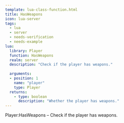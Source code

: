 ```yaml
---
template: lua-class-function.html
title: HasWeapons
icon: lua-server
tags:
  - lua
  - server
  - needs-verification
  - needs-example
lua:
  library: Player
  function: HasWeapons
  realm: server
  description: "Check if the player has weapons."
  
  arguments:
  - position: 1
    name: "player"
    type: Player
  returns:
    - type: boolean
      description: "Whether the player has weapons."
---
```


<div class="lua__search__keywords">
Player:HasWeapons &#x2013; Check if the player has weapons.
</div>
